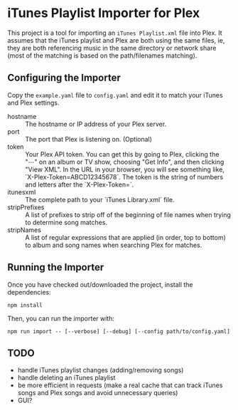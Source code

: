 iTunes Playlist Importer for Plex
=================================

This project is a tool for importing an `iTunes Playlist.xml` file into Plex.  It assumes that the iTunes playlist and Plex are both using the same files, ie, they are both referencing music in the same directory or network share (most of the matching is based on the path/filenames matching).


Configuring the Importer
------------------------

Copy the `example.yaml` file to `config.yaml` and edit it to match your iTunes and Plex settings.

<dl>
  <dt>hostname</dt>
  <dd>The hostname or IP address of your Plex server.</dd>

  <dt>port</dt>
  <dd>The port that Plex is listening on.  (Optional)</dd>

  <dt>token</dt>
  <dd>Your Plex API token.  You can get this by going to Plex, clicking the "⋯" on an album or TV show, choosing "Get Info", and then clicking "View XML".  In the URL in your browser, you will see something like, `X-Plex-Token=ABCD12345678`.  The token is the string of numbers and letters after the `X-Plex-Token=`.</dd>

  <dt>itunesxml</dt>
  <dd>The complete path to your `iTunes Library.xml` file.</dd>

  <dt>stripPrefixes</dt>
  <dd>A list of prefixes to strip off of the beginning of file names when trying to determine song matches.</dd>

  <dt>stripNames</dt>
  <dd>A list of regular expressions that are applied (in order, top to bottom) to album and song names when searching Plex for matches.</dd>
</dl>


Running the Importer
--------------------

Once you have checked out/downloaded the project, install the dependencies:

`npm install`

Then, you can run the importer with:

`npm run import -- [--verbose] [--debug] [--config path/to/config.yaml]`


TODO
----

* handle iTunes playlist changes (adding/removing songs)
* handle deleting an iTunes playlist
* be more efficient in requests (make a real cache that can track iTunes songs and Plex songs and avoid unnecessary queries)
* GUI?